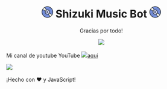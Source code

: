 <h1 align="center"><img src="./assets/Music.gif" width="30px"> Shizuki Music Bot <img src="./assets/Music.gif" width="30px"></h1>
<p align="center">Gracias por todo!</p>
<div align="center"><img src="./assets/banner.gif"></div>


Mi canal de youtube YouTube <img src="https://www.youtube.com/about/static/svgs/icons/brand-resources/YouTube_icon_full-color.svg?cache=f2ec7a5" width="30px">[aqui](https://www.youtube.com/channel/UCUtS_raqhqbVf19WMVfwf9A)

<a href="https://www.youtube.com/channel/UCUtS_raqhqbVf19WMVfwf9A">
  <img src="https://cdn.discordapp.com/attachments/799687319300603924/806221133389103145/unknown.png" />
</a>

¡Hecho con :heart: y JavaScript!

